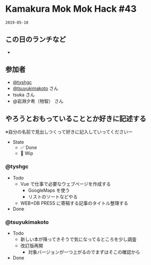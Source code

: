 # Kamakura Mok Mok Hack #43

`2019-05-18`

## この日のランチなど

- []()

## 参加者

- [@tyshgc](http://twitter.com/tyshgc)
- [@tsuyukimakoto](https://twitter.com/everes) さん
- tsuka さん
- @岩淵夕希（物智） さん

## やろうとおもっていることとか好きに記述する

※自分の名前で見出しつくって好きに記入していってくださいー

- State
  - ✅ Done
  - 🚧 Wip

### @tyshgc

- Todo
  - Vue で仕事で必要なウェブページを作成する
    - GoogleMaps を使う
    - リストのソートなどやる
  - WEB+DB PRESS に寄稿する記事のタイトル整理する
- Done

### @tsuyukimakoto

- Todo
  - 新しい本が降ってきそうで気になってるところを少し調査
  - 改訂版再開
    - 対象バージョンが一つ上がるのでまずはそこの確認から
- Done
